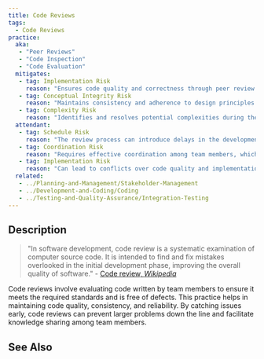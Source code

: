 ```yaml
---
title: Code Reviews
tags: 
  - Code Reviews
practice:
  aka: 
   - "Peer Reviews"
   - "Code Inspection"
   - "Code Evaluation"
  mitigates:
   - tag: Implementation Risk
     reason: "Ensures code quality and correctness through peer review."
   - tag: Conceptual Integrity Risk
     reason: "Maintains consistency and adherence to design principles."
   - tag: Complexity Risk
     reason: "Identifies and resolves potential complexities during the review process."
  attendant:
   - tag: Schedule Risk
     reason: "The review process can introduce delays in the development timeline."
   - tag: Coordination Risk
     reason: "Requires effective coordination among team members, which can be challenging."
   - tag: Implementation Risk
     reason: "Can lead to conflicts over code quality and implementation details."
  related:
   - ../Planning-and-Management/Stakeholder-Management
   - ../Development-and-Coding/Coding
   - ../Testing-and-Quality-Assurance/Integration-Testing
---
```


<PracticeIntro details={frontMatter.practice} /> 

## Description

> "In software development, code review is a systematic examination of computer source code. It is intended to find and fix mistakes overlooked in the initial development phase, improving the overall quality of software." - [Code review, _Wikipedia_](https://en.wikipedia.org/wiki/Code_review)

Code reviews involve evaluating code written by team members to ensure it meets the required standards and is free of defects. This practice helps in maintaining code quality, consistency, and reliability. By catching issues early, code reviews can prevent larger problems down the line and facilitate knowledge sharing among team members.

## See Also

<TagList tag="Code Reviews" />
